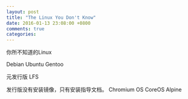 ```yaml
---
layout: post
title: "The Linux You Don't Know"
date: 2016-01-13 23:08:00 +0800
comments: true
categories:
---
```

你所不知道的Linux

Debian
Ubuntu
Gentoo

元发行版
LFS

发行版没有安装镜像，只有安装指导文档。
Chromium OS
CoreOS
Alpine
